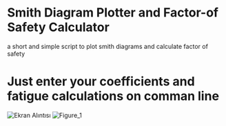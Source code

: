 # Smith Diagram Plotter and Factor-of Safety Calculator
a short and simple script to plot smith diagrams and calculate factor of safety 

# Just enter your coefficients and fatigue calculations on comman line 

![Ekran Alıntısı](https://user-images.githubusercontent.com/74127575/210863007-6e571c48-c1af-4c11-b98e-627f2c7770da.PNG)
![Figure_1](https://user-images.githubusercontent.com/74127575/210863025-4cda76e3-1a60-424a-93ea-0ce0694e7a3b.png)
